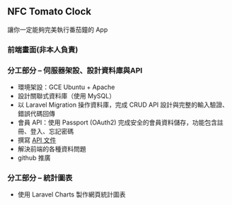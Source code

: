 ## NFC Tomato Clock 

讓你一定能夠完美執行番茄鐘的 App

### 前端畫面(非本人負責)



### 分工部分 – 伺服器架設、設計資料庫與API
* 環境架設：GCE Ubuntu + Apache
* 設計關聯式資料庫（使用 MySQL）
* 以 Laravel Migration 操作資料庫，完成 CRUD API 設計與完整的輸入驗證、錯誤代碼回傳
* 會員 API：使用 Passport (OAuth2) 完成安全的會員資料儲存，功能包含註冊、登入、忘記密碼
* 撰寫 [API 文件](https://hackmd.io/bH4w4_JTTxO6E3_chm9JDg?view#NFC-Tomato-Clock-API-%E6%96%87%E4%BB%B6)
* 解決前端的各種資料問題
* github 推廣

### 分工部分 – 統計圖表
* 使用 Laravel Charts 製作網頁統計圖表
